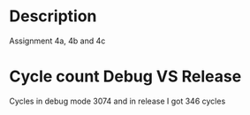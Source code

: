 # Description
Assignment 4a, 4b and 4c

# Cycle count Debug VS Release
Cycles in debug mode 3074 and in release I got 346 cycles
